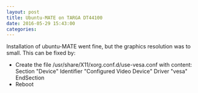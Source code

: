 ```yaml
---
layout: post
title: Ubuntu-MATE on TARGA DT44100
date: 2016-05-29 15:43:00
categories: 
---
```


Installation of ubuntu-MATE went fine, but the graphics resolution was to small. This can be fixed by:

* Create the file /usr/share/X11/xorg.conf.d/use-vesa.conf with content:
    Section "Device"
        Identifier "Configured Video Device"
        Driver "vesa"
    EndSection
* Reboot
